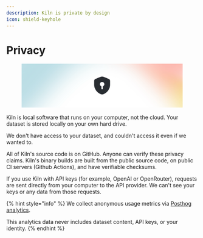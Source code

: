 ```yaml
---
description: Kiln is private by design
icon: shield-keyhole
---
```


# Privacy

<figure><img src="../.gitbook/assets/Privacy.png" alt=""><figcaption></figcaption></figure>

Kiln is local software that runs on your computer, not the cloud. Your dataset is stored locally on your own hard drive.

We don't have access to your dataset, and couldn't access it even if we wanted to.

All of Kiln's source code is on GitHub. Anyone can verify these privacy claims. Kiln's binary builds are built from the public source code, on public CI servers (Github Actions), and have verifiable checksums.

If you use Kiln with API keys (for example, OpenAI or OpenRouter), requests are sent directly from your computer to the API provider. We can't see your keys or any data from those requests.

{% hint style="info" %}
We collect anonymous usage metrics via [Posthog analytics](https://github.com/PostHog/posthog).

This analytics data never includes dataset content, API keys, or your identity.
{% endhint %}
